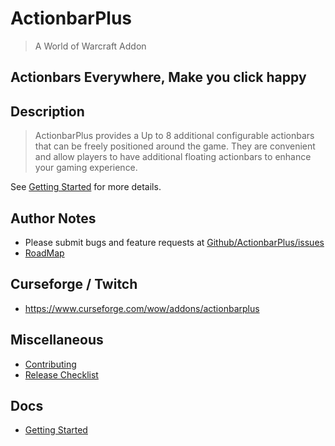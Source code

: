 # ActionbarPlus
> A World of Warcraft Addon

## Actionbars Everywhere, Make you click happy

## Description

>ActionbarPlus provides a Up to 8 additional configurable actionbars that can be freely positioned around the game. They are convenient and allow players to have additional floating actionbars to enhance your gaming experience.

See [Getting Started](../../wiki/Getting-Started) for more details.

## Author Notes

- Please submit bugs and feature requests at [Github/ActionbarPlus/issues](/../../issues)
- [RoadMap](../../wiki/Roadmap)

## Curseforge / Twitch

- https://www.curseforge.com/wow/addons/actionbarplus

## Miscellaneous

- [Contributing](doc/CONTRIBUTING.md)
- [Release Checklist](doc/RELEASE-CHECKLIST.md)

## Docs
- [Getting Started](../../wiki/Getting-Started)
